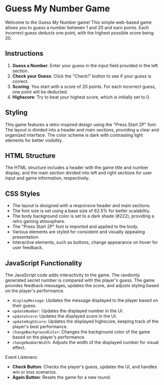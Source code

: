 # Guess My Number Game

Welcome to the Guess My Number game! This simple web-based game allows you to guess a number between 1 and 20 and earn points. Each incorrect guess deducts one point, with the highest possible score being 20.

## Instructions

1. **Guess a Number**: Enter your guess in the input field provided in the left section.
2. **Check your Guess**: Click the "Check!" button to see if your guess is correct.
3. **Scoring**: You start with a score of 20 points. For each incorrect guess, one point will be deducted.
4. **Highscore**: Try to beat your highest score, which is initially set to 0.

## Styling

This game features a retro-inspired design using the "Press Start 2P" font. The layout is divided into a header and main sections, providing a clear and organized interface. The color scheme is dark with contrasting light elements for better visibility.

## HTML Structure

The HTML structure includes a header with the game title and number display, and the main section divided into left and right sections for user input and game information, respectively.

## CSS Styles

- The layout is designed with a responsive header and main sections.
- The font size is set using a base size of 62.5% for better scalability.
- The body background color is set to a dark shade (#222), providing a retro gaming atmosphere.
- The "Press Start 2P" font is imported and applied to the body.
- Various elements are styled for consistent and visually appealing presentation.
- Interactive elements, such as buttons, change appearance on hover for user feedback.

## JavaScript Functionality

The JavaScript code adds interactivity to the game. The randomly generated secret number is compared with the player's guess. The game provides feedback messages, updates the score, and adjusts styling based on the player's performance.

- `displayMessage`: Updates the message displayed to the player based on their guess.
- `updateNumber`: Updates the displayed number in the UI.
- `updateScore`: Updates the displayed score in the UI.
- `updateHighScore`: Updates the displayed highscore, keeping track of the player's best performance.
- `changeBackgroundColor`: Changes the background color of the game based on the player's performance.
- `changeNumberWidth`: Adjusts the width of the displayed number for visual effect.

Event Listeners:

- **Check Button**: Checks the player's guess, updates the UI, and handles win or loss scenarios.
- **Again Button**: Resets the game for a new round.
